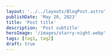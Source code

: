 ```yaml
---
layout: '../../layouts/BlogPost.astro'
publishDate: 'May 20, 2023'
title: 'Post title'
description: 'Post subtitle'
heroImage: '/images/starry-night.webp'
tags: [tag1, tag2]
draft: true
---
```

